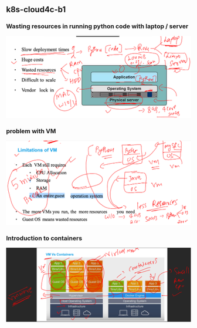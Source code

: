 ## k8s-cloud4c-b1

### Wasting resources in running python code with laptop / server 

<img src="ws.png">

### problem with VM 

<img src="prob.png">

### Introduction to containers 

<img src="cont.png">




